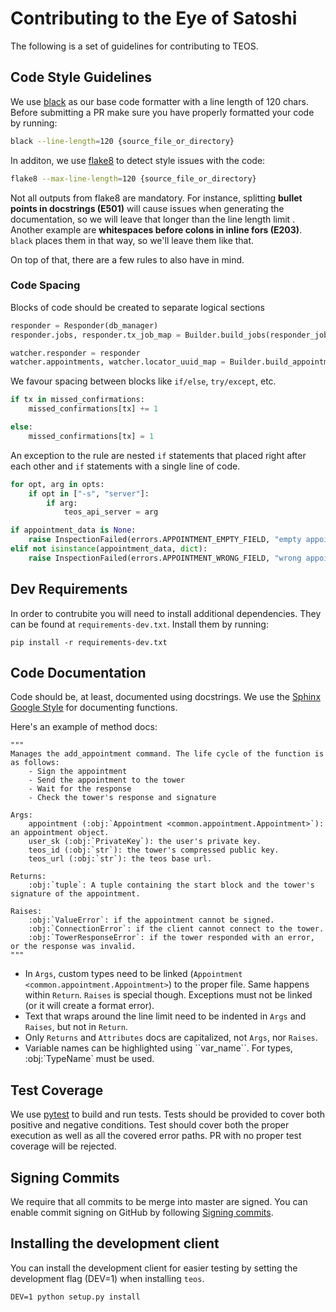 # Contributing to the Eye of Satoshi

The following is a set of guidelines for contributing to TEOS.

## Code Style Guidelines
We use [black](https://github.com/psf/black) as our base code formatter with a line length of 120 chars. Before submitting a PR make sure you have properly formatted your code by running:

```bash
black --line-length=120 {source_file_or_directory}
```

In additon, we use [flake8](https://flake8.pycqa.org/en/latest/) to detect style issues with the code:

```bash
flake8 --max-line-length=120 {source_file_or_directory}
```

 Not all outputs from flake8 are mandatory. For instance, splitting **bullet points in docstrings (E501)** will cause issues when generating the documentation, so we will leave that longer than the line length limit . Another example are **whitespaces before colons in inline fors (E203)**. `black` places them in that way, so we'll leave them like that.

On top of that, there are a few rules to also have in mind.

### Code Spacing
Blocks of code should be created to separate logical sections

```python
responder = Responder(db_manager)
responder.jobs, responder.tx_job_map = Builder.build_jobs(responder_jobs_data)

watcher.responder = responder
watcher.appointments, watcher.locator_uuid_map = Builder.build_appointments(watcher_appointments_data)
```
We favour spacing between blocks like `if/else`, `try/except`, etc.

```python
if tx in missed_confirmations:
    missed_confirmations[tx] += 1

else:
    missed_confirmations[tx] = 1
```

An exception to the rule are nested `if` statements that placed right after each other and `if` statements with a single line of code.

```python
for opt, arg in opts:
    if opt in ["-s", "server"]:
        if arg:
            teos_api_server = arg
```

```python
if appointment_data is None:
    raise InspectionFailed(errors.APPOINTMENT_EMPTY_FIELD, "empty appointment received")
elif not isinstance(appointment_data, dict):
    raise InspectionFailed(errors.APPOINTMENT_WRONG_FIELD, "wrong appointment format")
```

## Dev Requirements
In order to contrubite you will need to install additional dependencies. They can be found at `requirements-dev.txt`. Install them by running:

	pip install -r requirements-dev.txt

## Code Documentation
Code should be, at least, documented using docstrings. We use the [Sphinx Google Style](https://www.sphinx-doc.org/en/master/usage/extensions/example_google.html#example-google) for documenting functions.

Here's an example of method docs:

```
"""
Manages the add_appointment command. The life cycle of the function is as follows:
    - Sign the appointment
    - Send the appointment to the tower
    - Wait for the response
    - Check the tower's response and signature

Args:
    appointment (:obj:`Appointment <common.appointment.Appointment>`): an appointment object.
    user_sk (:obj:`PrivateKey`): the user's private key.
    teos_id (:obj:`str`): the tower's compressed public key.
    teos_url (:obj:`str`): the teos base url.

Returns:
    :obj:`tuple`: A tuple containing the start block and the tower's signature of the appointment.

Raises:
    :obj:`ValueError`: if the appointment cannot be signed.
    :obj:`ConnectionError`: if the client cannot connect to the tower.
    :obj:`TowerResponseError`: if the tower responded with an error, or the response was invalid.
"""
```

- In `Args`, custom types need to be linked (`Appointment <common.appointment.Appointment>`) to the proper file. 
Same happens within `Return`. `Raises` is special though. Exceptions must not be linked (or it will create a format error).
- Text that wraps around the line limit need to be indented in `Args` and `Raises`, but not in `Return`.
- Only `Returns` and `Attributes` docs are capitalized, not `Args`, nor `Raises`. 
- Variable names can be highlighted using \`\`var_name\`\`. For types, :obj:\`TypeName\` must be used.

      

## Test Coverage
We use [pytest](https://docs.pytest.org/en/latest/) to build and run tests. Tests should be provided to cover both positive and negative conditions. Test should cover both the proper execution as well as all the covered error paths. PR with no proper test coverage will be rejected. 

## Signing Commits

We require that all commits to be merge into master are signed. You can enable commit signing on GitHub by following [Signing commits](https://help.github.com/en/github/authenticating-to-github/signing-commits).

## Installing the development client

You can install the development client for easier testing by setting the development flag (DEV=1) when installing `teos`.

```
DEV=1 python setup.py install
```
